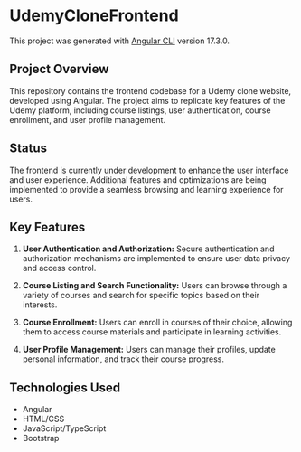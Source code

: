 # UdemyCloneFrontend

This project was generated with [Angular CLI](https://github.com/angular/angular-cli) version 17.3.0.

## Project Overview

This repository contains the frontend codebase for a Udemy clone website, developed using Angular. The project aims to replicate key features of the Udemy platform, including course listings, user authentication, course enrollment, and user profile management.

## Status

The frontend is currently under development to enhance the user interface and user experience. Additional features and optimizations are being implemented to provide a seamless browsing and learning experience for users.

## Key Features

1. **User Authentication and Authorization:** Secure authentication and authorization mechanisms are implemented to ensure user data privacy and access control.

2. **Course Listing and Search Functionality:** Users can browse through a variety of courses and search for specific topics based on their interests.

3. **Course Enrollment:** Users can enroll in courses of their choice, allowing them to access course materials and participate in learning activities.

4. **User Profile Management:** Users can manage their profiles, update personal information, and track their course progress.

## Technologies Used

- Angular
- HTML/CSS
- JavaScript/TypeScript
- Bootstrap


